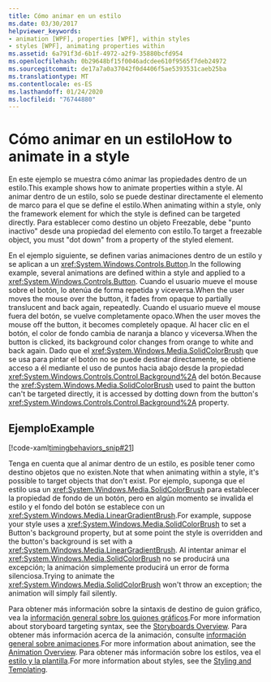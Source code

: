 ```yaml
---
title: Cómo animar en un estilo
ms.date: 03/30/2017
helpviewer_keywords:
- animation [WPF], properties [WPF], within styles
- styles [WPF], animating properties within
ms.assetid: 6a791f3d-6b1f-4972-a2f9-35880bcfd954
ms.openlocfilehash: 0b29648bf15f0046adcdee610f9565f7deb24972
ms.sourcegitcommit: de17a7a0a37042f0d4406f5ae5393531caeb25ba
ms.translationtype: MT
ms.contentlocale: es-ES
ms.lasthandoff: 01/24/2020
ms.locfileid: "76744880"
---
```

# <a name="how-to-animate-in-a-style"></a><span data-ttu-id="90640-102">Cómo animar en un estilo</span><span class="sxs-lookup"><span data-stu-id="90640-102">How to animate in a style</span></span>

<span data-ttu-id="90640-103">En este ejemplo se muestra cómo animar las propiedades dentro de un estilo.</span><span class="sxs-lookup"><span data-stu-id="90640-103">This example shows how to animate properties within a style.</span></span> <span data-ttu-id="90640-104">Al animar dentro de un estilo, solo se puede destinar directamente el elemento de marco para el que se define el estilo.</span><span class="sxs-lookup"><span data-stu-id="90640-104">When animating within a style, only the framework element for which the style is defined can be targeted directly.</span></span> <span data-ttu-id="90640-105">Para establecer como destino un objeto Freezable, debe "punto inactivo" desde una propiedad del elemento con estilo.</span><span class="sxs-lookup"><span data-stu-id="90640-105">To target a freezable object, you must "dot down" from a property of the styled element.</span></span>

<span data-ttu-id="90640-106">En el ejemplo siguiente, se definen varias animaciones dentro de un estilo y se aplican a un <xref:System.Windows.Controls.Button>.</span><span class="sxs-lookup"><span data-stu-id="90640-106">In the following example, several animations are defined within a style and applied to a <xref:System.Windows.Controls.Button>.</span></span> <span data-ttu-id="90640-107">Cuando el usuario mueve el mouse sobre el botón, lo atenúa de forma repetida y viceversa.</span><span class="sxs-lookup"><span data-stu-id="90640-107">When the user moves the mouse over the button, it fades from opaque to partially translucent and back again, repeatedly.</span></span> <span data-ttu-id="90640-108">Cuando el usuario mueve el mouse fuera del botón, se vuelve completamente opaco.</span><span class="sxs-lookup"><span data-stu-id="90640-108">When the user moves the mouse off the button, it becomes completely opaque.</span></span> <span data-ttu-id="90640-109">Al hacer clic en el botón, el color de fondo cambia de naranja a blanco y viceversa.</span><span class="sxs-lookup"><span data-stu-id="90640-109">When the button is clicked, its background color changes from orange to white and back again.</span></span> <span data-ttu-id="90640-110">Dado que el <xref:System.Windows.Media.SolidColorBrush> que se usa para pintar el botón no se puede destinar directamente, se obtiene acceso a él mediante el uso de puntos hacia abajo desde la propiedad <xref:System.Windows.Controls.Control.Background%2A> del botón.</span><span class="sxs-lookup"><span data-stu-id="90640-110">Because the <xref:System.Windows.Media.SolidColorBrush> used to paint the button can't be targeted directly, it is accessed by dotting down from the button's <xref:System.Windows.Controls.Control.Background%2A> property.</span></span>

## <a name="example"></a><span data-ttu-id="90640-111">Ejemplo</span><span class="sxs-lookup"><span data-stu-id="90640-111">Example</span></span>

[!code-xaml[timingbehaviors_snip#21](~/samples/snippets/csharp/VS_Snippets_Wpf/timingbehaviors_snip/CSharp/StyleStoryboardsExample.xaml#21)]

<span data-ttu-id="90640-112">Tenga en cuenta que al animar dentro de un estilo, es posible tener como destino objetos que no existen.</span><span class="sxs-lookup"><span data-stu-id="90640-112">Note that when animating within a style, it's possible to target objects that don't exist.</span></span> <span data-ttu-id="90640-113">Por ejemplo, suponga que el estilo usa un <xref:System.Windows.Media.SolidColorBrush> para establecer la propiedad de fondo de un botón, pero en algún momento se invalida el estilo y el fondo del botón se establece con un <xref:System.Windows.Media.LinearGradientBrush>.</span><span class="sxs-lookup"><span data-stu-id="90640-113">For example, suppose your style uses a <xref:System.Windows.Media.SolidColorBrush> to set a Button's background property, but at some point the style is overridden and the button's background is set with a <xref:System.Windows.Media.LinearGradientBrush>.</span></span>  <span data-ttu-id="90640-114">Al intentar animar el <xref:System.Windows.Media.SolidColorBrush> no se producirá una excepción; la animación simplemente producirá un error de forma silenciosa.</span><span class="sxs-lookup"><span data-stu-id="90640-114">Trying to animate the <xref:System.Windows.Media.SolidColorBrush> won't throw an exception; the animation will simply fail silently.</span></span>

<span data-ttu-id="90640-115">Para obtener más información sobre la sintaxis de destino de guion gráfico, vea la [información general sobre los guiones gráficos](storyboards-overview.md).</span><span class="sxs-lookup"><span data-stu-id="90640-115">For more information about storyboard targeting syntax, see the [Storyboards Overview](storyboards-overview.md).</span></span> <span data-ttu-id="90640-116">Para obtener más información acerca de la animación, consulte [información general sobre animaciones](animation-overview.md).</span><span class="sxs-lookup"><span data-stu-id="90640-116">For more information about animation, see the [Animation Overview](animation-overview.md).</span></span> <span data-ttu-id="90640-117">Para obtener más información sobre los estilos, vea el [estilo y la plantilla](../../../desktop-wpf/fundamentals/styles-templates-overview.md).</span><span class="sxs-lookup"><span data-stu-id="90640-117">For more information about styles, see the [Styling and Templating](../../../desktop-wpf/fundamentals/styles-templates-overview.md).</span></span>

